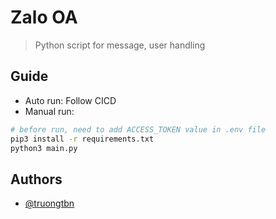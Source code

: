 # Zalo OA

> Python script for message, user handling

## Guide
- Auto run: Follow CICD
- Manual run:
```bash
# before run, need to add ACCESS_TOKEN value in .env file
pip3 install -r requirements.txt
python3 main.py
```

## Authors
- [@truongtbn](truongtbn@vng.com.vn)